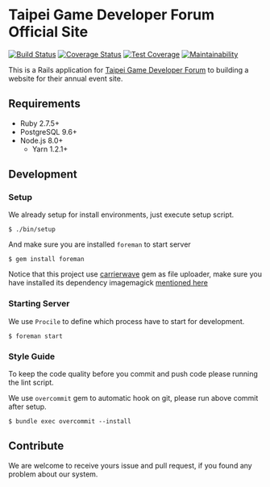 Taipei Game Developer Forum Official Site
===
[![Build Status](https://travis-ci.org/TGDF/official-site.svg?branch=master)](https://travis-ci.org/TGDF/official-site) [![Coverage Status](https://coveralls.io/repos/github/TGDF/official-site/badge.svg?branch=master)](https://coveralls.io/github/TGDF/official-site?branch=master) [![Test Coverage](https://api.codeclimate.com/v1/badges/d73d789d1d5f95957421/test_coverage)](https://codeclimate.com/github/TGDF/official-site/test_coverage) [![Maintainability](https://api.codeclimate.com/v1/badges/d73d789d1d5f95957421/maintainability)](https://codeclimate.com/github/TGDF/official-site/maintainability)

This is a Rails application for [Taipei Game Developer Forum](https://tgdf.tw) to building a website for their annual event site.

## Requirements

* Ruby 2.7.5+
* PostgreSQL 9.6+
* Node.js 8.0+
  * Yarn 1.2.1+

## Development

### Setup

We already setup for install environments, just execute setup script.

```
$ ./bin/setup
```

And make sure you are installed `foreman` to start server

```
$ gem install foreman
```

Notice that this project use [carrierwave](https://github.com/carrierwaveuploader/carrierwave#adding-versions) gem as file uploader, make sure you have installed its dependency imagemagick [mentioned here](https://github.com/carrierwaveuploader/carrierwave#adding-versions)

### Starting Server

We use `Procile` to define which process have to start for development.

```
$ foreman start
```

### Style Guide

To keep the code quality before you commit and push code please running the lint script.


We use `overcommit` gem to automatic hook on git, please run above commit after setup.

```
$ bundle exec overcommit --install
```

## Contribute

We are welcome to receive yours issue and pull request, if you found any problem about our system.
